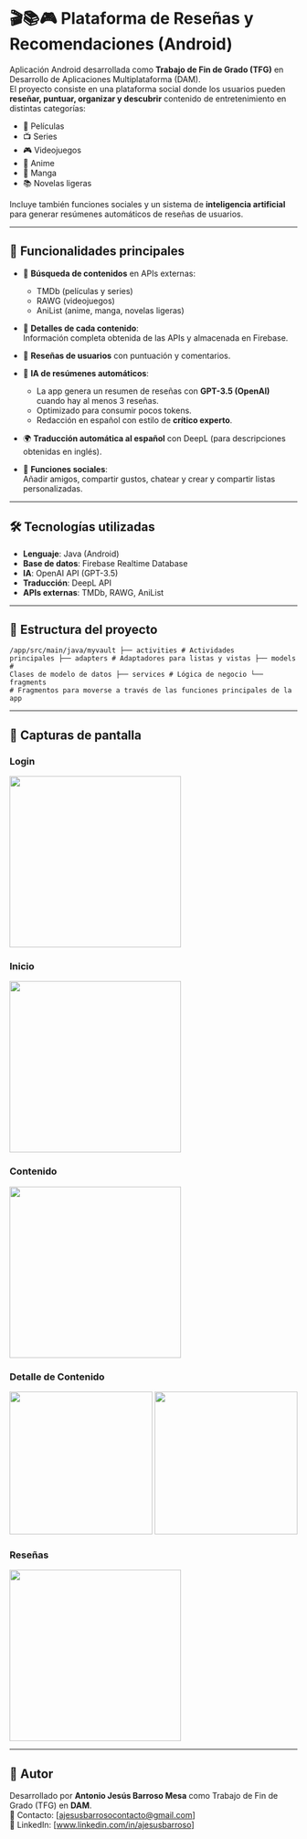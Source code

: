 # 🎬📚🎮 Plataforma de Reseñas y Recomendaciones (Android)

Aplicación Android desarrollada como **Trabajo de Fin de Grado (TFG)** en Desarrollo de Aplicaciones Multiplataforma (DAM).  
El proyecto consiste en una plataforma social donde los usuarios pueden **reseñar, puntuar, organizar y descubrir** contenido de entretenimiento en distintas categorías:

- 🎥 Películas  
- 📺 Series  
- 🎮 Videojuegos  
- 🍥 Anime  
- 📖 Manga  
- 📚 Novelas ligeras  

Incluye también funciones sociales y un sistema de **inteligencia artificial** para generar resúmenes automáticos de reseñas de usuarios.

---

## 🚀 Funcionalidades principales

- 🔎 **Búsqueda de contenidos** en APIs externas:
  - TMDb (películas y series)  
  - RAWG (videojuegos)  
  - AniList (anime, manga, novelas ligeras)  

- 📌 **Detalles de cada contenido**:  
  Información completa obtenida de las APIs y almacenada en Firebase.

- 📝 **Reseñas de usuarios** con puntuación y comentarios.

- 🤖 **IA de resúmenes automáticos**:  
  - La app genera un resumen de reseñas con **GPT-3.5 (OpenAI)** cuando hay al menos 3 reseñas.  
  - Optimizado para consumir pocos tokens.  
  - Redacción en español con estilo de **crítico experto**. 

- 🌍 **Traducción automática al español** con DeepL (para descripciones obtenidas en inglés).  

- 👥 **Funciones sociales**:  
  Añadir amigos, compartir gustos, chatear y crear y compartir listas personalizadas.

---

## 🛠️ Tecnologías utilizadas

- **Lenguaje**: Java (Android)  
- **Base de datos**: Firebase Realtime Database  
- **IA**: OpenAI API (GPT-3.5)  
- **Traducción**: DeepL API  
- **APIs externas**: TMDb, RAWG, AniList  

---

## 📂 Estructura del proyecto

<code>/app/src/main/java/myvault
├── activities # Actividades principales
├── adapters # Adaptadores para listas y vistas
├── models # Clases de modelo de datos
├── services # Lógica de negocio
└── fragments # Fragmentos para moverse a través de las funciones principales de la app
</code>

---

## 📸 Capturas de pantalla

### Login
<img src="https://github.com/user-attachments/assets/167f46dc-7542-4f89-b25d-f8835d7e7725" width="300"/>

### Inicio
<img src="https://github.com/user-attachments/assets/b8fdf1ab-5dd0-4046-be75-7f0f94ae0262" width="300"/>

### Contenido
<img src="https://github.com/user-attachments/assets/087bdc1b-7b57-47b2-b7f1-9a9ae6c6f225" width="300"/>

### Detalle de Contenido
<img src="https://github.com/user-attachments/assets/ce5adf1b-a33b-45a3-9bef-559326079fd3" width="250"/>
<img src="https://github.com/user-attachments/assets/3ca30bb4-5ce5-4243-a991-8022b931c66f" width="250"/>

### Reseñas
<img src="https://github.com/user-attachments/assets/af9f1acd-1aad-4861-853e-fd50ae9b5bf7" width="300"/>

---

## 👤 Autor

Desarrollado por **Antonio Jesús Barroso Mesa** como Trabajo de Fin de Grado (TFG) en **DAM**.  
📧 Contacto: [ajesusbarrosocontacto@gmail.com]  
💼 LinkedIn: [www.linkedin.com/in/ajesusbarroso]  
